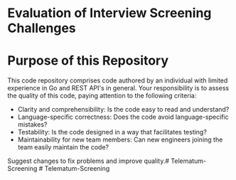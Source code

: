 # Evaluation of Interview Screening Challenges

# Purpose of this Repository
This code repository comprises code authored by an individual with limited experience in Go and REST API's in general. Your responsibility is to assess the quality of this code, paying attention to the following criteria:

* Clarity and comprehensibility: Is the code easy to read and understand?
* Language-specific correctness: Does the code avoid language-specific mistakes?
* Testability: Is the code designed in a way that facilitates testing?
* Maintainability for new team members: Can new engineers joining the team easily maintain the code?

Suggest changes to fix problems and improve quality.#   T e l e m a t u m - S c r e e n i n g  
 #   T e l e m a t u m - S c r e e n i n g  
 